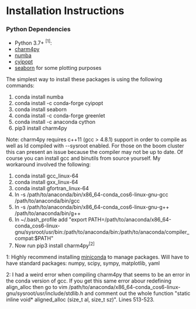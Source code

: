 # Installation Instructions

### Python Dependencies
- Python 3.7+ <sup>[1]</sup>:
- [charm4py](https://charm4py.readthedocs.io/en/latest/install.html)
- [numba](https://numba.readthedocs.io/en/stable/user/installing.html)
- [cyipopt](https://github.com/mechmotum/cyipopt)
- [seaborn](https://seaborn.pydata.org/installing.html) for some plotting purposes

The simplest way to install these packages is using the following commands: 
1. conda install numba
2. conda install -c conda-forge cyipopt
3. conda install seaborn
4. conda install -c conda-forge greenlet
5. conda install -c anaconda cython
5. pip3 install charm4py

Note: charm4py requires c++11 (gcc > 4.8.1) support in order to compile as well as ld compiled with --sysroot enabled.  For those on the boom cluster this can present an issue because the compiler may not be up to date.  Of course you can install gcc and binutils from source yourself.  My workaround involved the following:
1. conda install gcc_linux-64
2. conda install gxx_linux-64
3. conda install gfortran_linux-64
4. ln -s /path/to/anaconda/bin/x86_64-conda_cos6-linux-gnu-gcc /path/to/anaconda/bin/gcc
5. ln -s /path/to/anaconda/bin/x86_64-conda_cos6-linux-gnu-g++ /path/to/anaconda/bin/g++
6. In ~/.bash_profile add "export PATH=/path/to/anaconda/x86_64-conda_cos6-linux-gnu/sysroot/usr/bin:/path/to/anaconda/bin:/path/to/anaconda/compiler_compat:$PATH"
7. Now run pip3 install charm4py<sup>[2]</sup>

<a>1</a>: Highly recommend installing [miniconda](https://docs.conda.io/en/latest/miniconda.html) to manage packages.  Will have to have standard packages: numpy, scipy, sympy, matplotlib, yaml

<a>2</a>: I had a weird error when compiling charm4py that seems to be an error in the conda version of gcc.  If you get this same error abour redefining align_alloc then go to vim /path/to/anaconda/x86_64-conda_cos6-linux-gnu/sysroot/usr/include/stdlib.h and comment out the whole function "static inline void* aligned_alloc (size_t al, size_t sz)".  Lines 513-523.